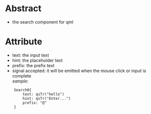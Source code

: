 # Abstract
* the search component for qml  

# Attribute
* text: the input text  
* hint: the placeholder text  
* prefix: the prefix text  
* signal accepted: it will be emitted when the mouse click or input is complete  
_sample_:  
```
    Search0{
        text: qsTr("hello")
        hint: qsTr("Enter...")
        prefix: "@"
    }
```  
</br>
